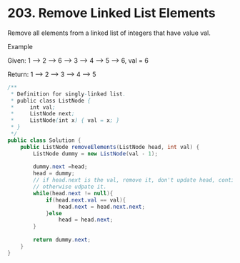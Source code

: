 # 203. Remove Linked List Elements

Remove all elements from a linked list of integers that have value val.

Example

Given: 1 --> 2 --> 6 --> 3 --> 4 --> 5 --> 6, val = 6

Return: 1 --> 2 --> 3 --> 4 --> 5

```java
/**
 * Definition for singly-linked list.
 * public class ListNode {
 *     int val;
 *     ListNode next;
 *     ListNode(int x) { val = x; }
 * }
 */
public class Solution {
    public ListNode removeElements(ListNode head, int val) {
        ListNode dummy = new ListNode(val - 1);
        
        dummy.next =head;
        head = dummy;
        // if head.next is the val, remove it, don't update head, continue to check new next.
        // otherwise udpate it.
        while(head.next != null){
            if(head.next.val == val){
                head.next = head.next.next;
            }else
                head = head.next;
        }
        
        return dummy.next;
    }
}
```